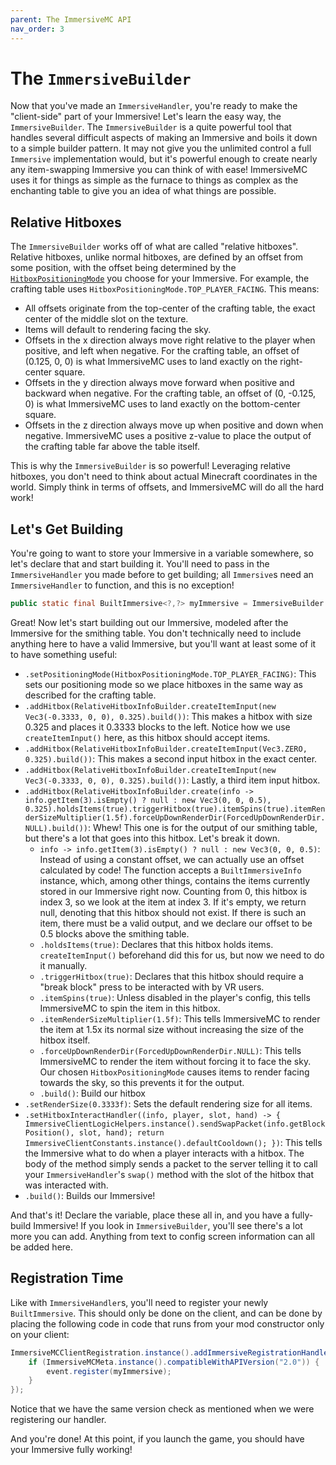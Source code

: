 ```yaml
---
parent: The ImmersiveMC API
nav_order: 3
---
```


# The `ImmersiveBuilder`

Now that you've made an `ImmersiveHandler`, you're ready to make the "client-side" part of your Immersive! Let's learn the easy way, the `ImmersiveBuilder`.  The `ImmersiveBuilder` is a quite powerful tool that handles several difficult aspects of making an Immersive and boils it down to a simple builder pattern. It may not give you the unlimited control a full `Immersive` implementation would, but it's powerful enough to create nearly any item-swapping Immersive you can think of with ease! ImmersiveMC uses it for things as simple as the furnace to things as complex as the enchanting table to give you an idea of what things are possible.

## Relative Hitboxes

The `ImmersiveBuilder` works off of what are called "relative hitboxes". Relative hitboxes, unlike normal hitboxes, are defined by an offset from some position, with the offset being determined by the [`HitboxPositioningMode`](/javadoc/com/hammy275/immersivemc/api/client/immersive/HitboxPositioningMode.html) you choose for your Immersive. For example, the crafting table uses `HitboxPositioningMode.TOP_PLAYER_FACING`. This means:
- All offsets originate from the top-center of the crafting table, the exact center of the middle slot on the texture.
- Items will default to rendering facing the sky.
- Offsets in the x direction always move right relative to the player when positive, and left when negative. For the crafting table, an offset of (0.125, 0, 0) is what ImmersiveMC uses to land exactly on the right-center square.
- Offsets in the y direction always move forward when positive and backward when negative. For the crafting table, an offset of (0, -0.125, 0) is what ImmersiveMC uses to land exactly on the bottom-center square.
- Offsets in the z direction always move up when positive and down when negative. ImmersiveMC uses a positive z-value to place the output of the crafting table far above the table itself.

This is why the `ImmersiveBuilder` is so powerful! Leveraging relative hitboxes, you don't need to think about actual Minecraft coordinates in the world. Simply think in terms of offsets, and ImmersiveMC will do all the hard work!

## Let's Get Building

You're going to want to store your Immersive in a variable somewhere, so let's declare that and start building it. You'll need to pass in the `ImmersiveHandler` you made before to get building; all `Immersive`s need an `ImmersiveHandler` to function, and this is no exception!

```java
public static final BuiltImmersive<?,?> myImmersive = ImmersiveBuilder.create(myHandler)
```
Great! Now let's start building out our Immersive, modeled after the Immersive for the smithing table. You don't technically need to include anything here to have a valid Immersive, but you'll want at least some of it to have something useful:

- `.setPositioningMode(HitboxPositioningMode.TOP_PLAYER_FACING)`: This sets our positioning mode so we place hitboxes in the same way as described for the crafting table.
- `.addHitbox(RelativeHitboxInfoBuilder.createItemInput(new Vec3(-0.3333, 0, 0), 0.325).build())`: This makes a hitbox with size 0.325 and places it 0.3333 blocks to the left. Notice how we use `createItemInput()` here, as this hitbox should accept items.
- `.addHitbox(RelativeHitboxInfoBuilder.createItemInput(Vec3.ZERO, 0.325).build())`: This makes a second input hitbox in the exact center.
- `.addHitbox(RelativeHitboxInfoBuilder.createItemInput(new Vec3(-0.3333, 0, 0), 0.325).build())`: Lastly, a third item input hitbox.
- `.addHitbox(RelativeHitboxInfoBuilder.create(info -> info.getItem(3).isEmpty() ? null : new Vec3(0, 0, 0.5), 0.325).holdsItems(true).triggerHitbox(true).itemSpins(true).itemRenderSizeMultiplier(1.5f).forceUpDownRenderDir(ForcedUpDownRenderDir.NULL).build())`: Whew! This one is for the output of our smithing table, but there's a lot that goes into this hitbox. Let's break it down.
    - `info -> info.getItem(3).isEmpty() ? null : new Vec3(0, 0, 0.5)`: Instead of using a constant offset, we can actually use an offset calculated by code! The function accepts a `BuiltImmersiveInfo` instance, which, among other things, contains the items currently stored in our Immersive right now. Counting from 0, this hitbox is index 3, so we look at the item at index 3. If it's empty, we return null, denoting that this hitbox should not exist. If there is such an item, there must be a valid output, and we declare our offset to be 0.5 blocks above the smithing table.
    - `.holdsItems(true)`: Declares that this hitbox holds items. `createItemInput()` beforehand did this for us, but now we need to do it manually.
    - `.triggerHitbox(true)`: Declares that this hitbox should require a "break block" press to be interacted with by VR users.
    - `.itemSpins(true)`: Unless disabled in the player's config, this tells ImmersiveMC to spin the item in this hitbox.
    - `.itemRenderSizeMultiplier(1.5f)`: This tells ImmersiveMC to render the item at 1.5x its normal size without increasing the size of the hitbox itself.
    - `.forceUpDownRenderDir(ForcedUpDownRenderDir.NULL)`: This tells ImmersiveMC to render the item without forcing it to face the sky. Our chosen `HitboxPositioningMode` causes items to render facing towards the sky, so this prevents it for the output.
    - `.build()`: Build our hitbox
- `.setRenderSize(0.3333f)`: Sets the default rendering size for all items.
- `.setHitboxInteractHandler((info, player, slot, hand) -> {
        ImmersiveClientLogicHelpers.instance().sendSwapPacket(info.getBlockPosition(), slot, hand);
        return ImmersiveClientConstants.instance().defaultCooldown();
    })`: This tells the Immersive what to do when a player interacts with a hitbox. The body of the method simply sends a packet to the server telling it to call your `ImmersiveHandler`'s `swap()` method with the slot of the hitbox that was interacted with.
- `.build()`: Builds our Immersive!

And that's it! Declare the variable, place these all in, and you have a fully-build Immersive! If you look in `ImmersiveBuilder`, you'll see there's a lot more you can add. Anything from text to config screen information can all be added here.

## Registration Time

Like with `ImmersiveHandler`s, you'll need to register your newly `BuiltImmersive`. This should only be done on the client, and can be done by placing the following code in code that runs from your mod constructor only on your client:

```java
ImmersiveMCClientRegistration.instance().addImmersiveRegistrationHandler(event -> {
    if (ImmersiveMCMeta.instance().compatibleWithAPIVersion("2.0")) {
        event.register(myImmersive);
    }
});
```

Notice that we have the same version check as mentioned when we were registering our handler.

And you're done! At this point, if you launch the game, you should have your Immersive fully working!
